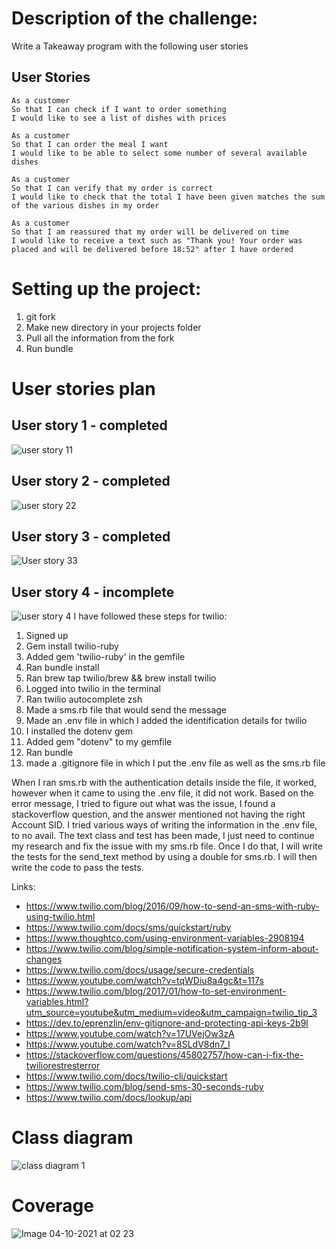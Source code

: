 # Description of the challenge:
Write a Takeaway program with the following user stories

## User Stories
```
As a customer
So that I can check if I want to order something
I would like to see a list of dishes with prices

As a customer
So that I can order the meal I want
I would like to be able to select some number of several available dishes

As a customer
So that I can verify that my order is correct
I would like to check that the total I have been given matches the sum of the various dishes in my order

As a customer
So that I am reassured that my order will be delivered on time
I would like to receive a text such as "Thank you! Your order was placed and will be delivered before 18:52" after I have ordered
```
# Setting up the project:

1. git fork
2. Make new directory in your projects folder
3. Pull all the information from the fork 
4. Run bundle

# User stories plan
## User story 1 - completed
![user story 11](https://user-images.githubusercontent.com/80968551/135779220-f611abfd-08d2-474f-bd6a-2b91f2035d67.jpg)
## User story 2 - completed
![user story 22](https://user-images.githubusercontent.com/80968551/135779225-f3dfbd2f-4e65-4f8c-90b7-2e68117cc655.jpg)
## User story 3 - completed
![User story 33](https://user-images.githubusercontent.com/80968551/135779226-cbab2979-40ed-4e62-8085-343b803e7daa.jpg)
## User story 4 - incomplete
![user story 4](https://user-images.githubusercontent.com/80968551/135779230-20c98e76-2485-4ddb-83c0-4fda13d9eed5.JPG)
I have followed these steps for twilio:
1. Signed up 
2. Gem install twilio-ruby
3. Added gem 'twilio-ruby' in the gemfile
4. Ran bundle install 
5. Ran brew tap twilio/brew && brew install twilio
6. Logged into twilio in the terminal
7. Ran twilio autocomplete zsh
8. Made a sms.rb file that would send the message
9. Made an .env file in which I added the identification details for twilio
10. I installed the dotenv gem
11. Added gem "dotenv" to my gemfile
12. Ran bundle
13. made a .gitignore file in which I put the .env file as well as the sms.rb file


When I ran sms.rb with the authentication details inside the file, it worked, however when it came to using the .env file, it did not work. Based on the error message, I tried to figure out what was the issue, I found a stackoverflow question, and the answer mentioned not having the right Account SID. I tried various ways of writing the information in the .env file, to no avail.
The text class and test has been made, I just need to continue my research and fix the issue with my sms.rb file. Once I do that, I will write the tests for the send_text method by using a double for sms.rb. I will then write the code to pass the tests.

Links:
- https://www.twilio.com/blog/2016/09/how-to-send-an-sms-with-ruby-using-twilio.html 
- https://www.twilio.com/docs/sms/quickstart/ruby
- https://www.thoughtco.com/using-environment-variables-2908194 
- https://www.twilio.com/blog/simple-notification-system-inform-about-changes
- https://www.twilio.com/docs/usage/secure-credentials
- https://www.youtube.com/watch?v=tqWDiu8a4gc&t=117s
- https://www.twilio.com/blog/2017/01/how-to-set-environment-variables.html?utm_source=youtube&utm_medium=video&utm_campaign=twilio_tip_3
- https://dev.to/eprenzlin/env-gitignore-and-protecting-api-keys-2b9l
- https://www.youtube.com/watch?v=17UVejOw3zA
- https://www.youtube.com/watch?v=8SLdV8dn7_I
- https://stackoverflow.com/questions/45802757/how-can-i-fix-the-twiliorestresterror
- https://www.twilio.com/docs/twilio-cli/quickstart
- https://www.twilio.com/blog/send-sms-30-seconds-ruby
- https://www.twilio.com/docs/lookup/api

# Class diagram
![class diagram 1](https://user-images.githubusercontent.com/80968551/135779216-353ef1af-f9c0-45a5-ba79-ff5f872f8921.JPG)

# Coverage 

![Image 04-10-2021 at 02 23](https://user-images.githubusercontent.com/80968551/135780975-97dc0459-917c-4e31-ac70-5ddeace102d4.jpg)
